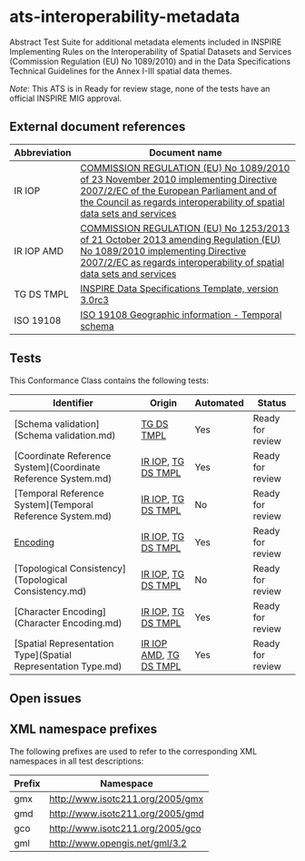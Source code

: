 ats-interoperability-metadata
=============================

Abstract Test Suite for additional metadata elements included in INSPIRE Implementing Rules on the Interoperability of Spatial Datasets and Services (Commission Regulation (EU) No 1089/2010) and in the Data Specifications Technical Guidelines for the Annex I-III spatial data themes.

*Note*: This ATS is in Ready for review stage, none of the tests have an official INSPIRE MIG approval.

## External document references

| Abbreviation | Document name                       |
| ------------ | ----------------------------------- |
| IR IOP <a name="ref_IR_IOP"><a/> | [COMMISSION REGULATION (EU) No 1089/2010 of 23 November 2010 implementing Directive 2007/2/EC of the European Parliament and of the Council as regards interoperability of spatial data sets and services](http://eur-lex.europa.eu/legal-content/EN/TXT/PDF/?uri=OJ:L:2010:323:FULL&from=EN)
| IR IOP AMD <a name="ref_IR_IOP_AMD"></a> | [COMMISSION REGULATION (EU) No 1253/2013 of 21 October 2013 amending Regulation (EU) No 1089/2010 implementing Directive 2007/2/EC as regards interoperability of spatial data sets and services](http://eur-lex.europa.eu/LexUriServ/LexUriServ.do?uri=OJ:L:2013:331:0001:0267:EN:PDF)
| TG DS TMPL <a name="ref_TG_DS_TMPL"></a> | [INSPIRE Data Specifications Template, version 3.0rc3](http://inspire.ec.europa.eu/documents/Data_Specifications/INSPIRE_DataSpecification_Template_v3.0rc3.pdf)
| ISO 19108 <a name="ref_ISO_19108"></a> | [ISO 19108 Geographic information - Temporal schema](http://www.iso.org/iso/catalogue_detail.htm?csnumber=26013)

## Tests

This Conformance Class contains the following tests:

| Identifier                                                        | Origin | Automated | Status   |
| ----------------------------------------------------------------- | ------ | ---------- | -------- |
| [Schema validation](Schema validation.md)                         | [TG DS TMPL](#ref_TG_DS_IMPL) | Yes | Ready for review  |
| [Coordinate Reference System](Coordinate Reference System.md)     | [IR IOP](#ref_IR_IOP), [TG DS TMPL](#ref_TG_DS_IMPL)     |  Yes          | Ready for review    |
| [Temporal Reference System](Temporal Reference System.md)         | [IR IOP](#ref_IR_IOP), [TG DS TMPL](#ref_TG_DS_IMPL)     |  No          | Ready for review    |  
| [Encoding](Encoding.md)                           				| [IR IOP](#ref_IR_IOP), [TG DS TMPL](#ref_TG_DS_IMPL)     |  Yes          | Ready for review    |
| [Topological Consistency](Topological Consistency.md)             | [IR IOP](#ref_IR_IOP), [TG DS TMPL](#ref_TG_DS_IMPL)     |  No          | Ready for review    |
| [Character Encoding](Character Encoding.md)                   	| [IR IOP](#ref_IR_IOP), [TG DS TMPL](#ref_TG_DS_IMPL)     |  Yes          | Ready for review    |  
| [Spatial Representation Type](Spatial Representation Type.md)     | [IR IOP AMD](#ref_IR_IOP_AMD), [TG DS TMPL](#ref_TG_DS_IMPL)  | Yes           | Ready for review    |  

## Open issues

## XML namespace prefixes <a name="namespaces"></a>

The following prefixes are used to refer to the corresponding XML namespaces in all test descriptions:

Prefix   | Namespace
-------- | -------------------------------------------------
gmx      | http://www.isotc211.org/2005/gmx
gmd      | http://www.isotc211.org/2005/gmd
gco      | http://www.isotc211.org/2005/gco
gml      | http://www.opengis.net/gml/3.2
